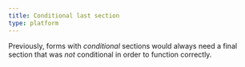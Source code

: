 ```yaml
---
title: Conditional last section
type: platform
---
```


Previously, forms with *conditional* sections would always need a final section that was *not* conditional in order to function correctly.
